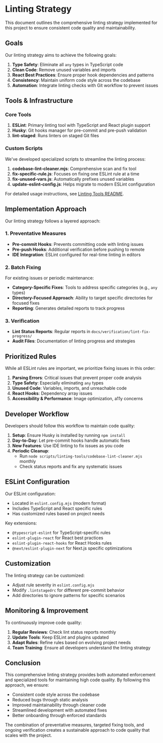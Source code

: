 # Linting Strategy

This document outlines the comprehensive linting strategy implemented for this project to ensure consistent code quality and maintainability.

## Goals

Our linting strategy aims to achieve the following goals:

1. **Type Safety**: Eliminate all `any` types in TypeScript code
2. **Clean Code**: Remove unused variables and imports
3. **React Best Practices**: Ensure proper hook dependencies and patterns
4. **Consistency**: Maintain uniform code style across the codebase
5. **Automation**: Integrate linting checks with Git workflow to prevent issues

## Tools & Infrastructure

### Core Tools

1. **ESLint**: Primary linting tool with TypeScript and React plugin support
2. **Husky**: Git hooks manager for pre-commit and pre-push validation
3. **lint-staged**: Runs linters on staged Git files

### Custom Scripts

We've developed specialized scripts to streamline the linting process:

1. **codebase-lint-cleaner.mjs**: Comprehensive scan and fix tool
2. **fix-specific-rule.js**: Focuses on fixing one ESLint rule at a time
3. **fix-unused-vars.js**: Automatically prefixes unused variables
4. **update-eslint-config.js**: Helps migrate to modern ESLint configuration

For detailed usage instructions, see [Linting Tools README](../../scripts/linting-tools/README.md).

## Implementation Approach

Our linting strategy follows a layered approach:

### 1. Preventative Measures

- **Pre-commit Hooks**: Prevents committing code with linting issues
- **Pre-push Hooks**: Additional verification before pushing to remote
- **IDE Integration**: ESLint configured for real-time linting in editors

### 2. Batch Fixing

For existing issues or periodic maintenance:

- **Category-Specific Fixes**: Tools to address specific categories (e.g., `any` types)
- **Directory-Focused Approach**: Ability to target specific directories for focused fixes
- **Reporting**: Generates detailed reports to track progress

### 3. Verification

- **Lint Status Reports**: Regular reports in `docs/verification/lint-fix-progress/`
- **Audit Files**: Documentation of linting progress and strategies

## Prioritized Rules

While all ESLint rules are important, we prioritize fixing issues in this order:

1. **Parsing Errors**: Critical issues that prevent proper code analysis
2. **Type Safety**: Especially eliminating `any` types
3. **Unused Code**: Variables, imports, and unreachable code
4. **React Hooks**: Dependency array issues
5. **Accessibility & Performance**: Image optimization, a11y concerns

## Developer Workflow

Developers should follow this workflow to maintain code quality:

1. **Setup**: Ensure Husky is installed by running `npm install`
2. **Day-to-Day**: Let pre-commit hooks handle automatic fixes
3. **New Features**: Use IDE linting to fix issues as you code
4. **Periodic Cleanup**:
   - Run `node scripts/linting-tools/codebase-lint-cleaner.mjs` monthly
   - Check status reports and fix any systematic issues

## ESLint Configuration

Our ESLint configuration:

- Located in `eslint.config.mjs` (modern format)
- Includes TypeScript and React specific rules
- Has customized rules based on project needs

Key extensions:
- `@typescript-eslint` for TypeScript-specific rules
- `eslint-plugin-react` for React best practices
- `eslint-plugin-react-hooks` for React Hooks rules
- `@next/eslint-plugin-next` for Next.js specific optimizations

## Customization

The linting strategy can be customized:

- Adjust rule severity in `eslint.config.mjs`
- Modify `.lintstagedrc` for different pre-commit behavior
- Add directories to ignore patterns for specific scenarios

## Monitoring & Improvement

To continuously improve code quality:

1. **Regular Reviews**: Check lint status reports monthly
2. **Update Tools**: Keep ESLint and plugins updated
3. **Adapt Rules**: Refine rules based on evolving project needs
4. **Team Training**: Ensure all developers understand the linting strategy

## Conclusion

This comprehensive linting strategy provides both automated enforcement and specialized tools for maintaining high code quality. By following this approach, we ensure:

- Consistent code style across the codebase
- Reduced bugs through static analysis
- Improved maintainability through cleaner code
- Streamlined development with automated fixes
- Better onboarding through enforced standards

The combination of preventative measures, targeted fixing tools, and ongoing verification creates a sustainable approach to code quality that scales with the project. 